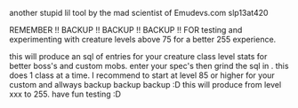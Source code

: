 another stupid lil tool by the mad scientist of Emudevs.com slp13at420

REMEMBER !! BACKUP !! BACKUP !! BACKUP !!
FOR testing and experimenting with creature levels above 75 for a better 255 experience.

this will produce an sql of entries for your creature class level stats for better boss's and custom mobs.
enter your spec's then grind the sql in . this does 1 class at a time. I recommend to start at level 85 or higher for your custom and allways backup  backup backup :D this will produce from level xxx to 255.
have fun testing :D
